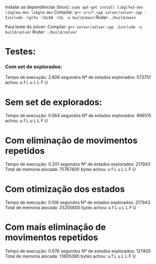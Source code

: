 Instalar as dependências (linux): `sudo apt-get install libglfw3-dev libglew-dev libglm-dev`
Compilar: `g++ src/*.cpp solver/solver.cpp -Iinclude -lglfw -lGLEW -lGL -o build/main`
Rodar: `./build/main`


Para teste do solver:
Compilar: `g++ solver/solver.cpp -Iinclude -o build/solver`
Rodar: `./build/solver`


# Testes:
### Com set de explorados:
Tempo de execução: 2.606 segundos
Nº de estados explorados: 573751
achou: u f L u L L F U 

# Sem set de explorados:
Tempo de execução: 0.564 segundos
Nº de estados explorados: 866515
achou: u f L u L L F U 

# Com eliminação de movimentos repetidos
Tempo de execução: 0.201 segundos
Nº de estados explorados: 217943
Total de memória alocada: 75767400 bytes
achou: u f L u L L F U 

# Com otimização dos estados
Tempo de execução: 0.108 segundos
Nº de estados explorados: 217943
Total de memória alocada: 25255800 bytes
achou: u f L u L L F U 

# Com mais eliminação de movimentos repetidos
Tempo de execução: 0.076 segundos
Nº de estados explorados: 127405
Total de memória alocada: 13605360 bytes
achou: u f L u L L F U 